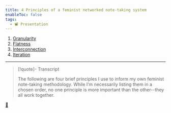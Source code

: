 ```yaml
---
title: 4 Principles of a feminist networked note-taking system
enableToc: false
tags:
  - 📽️ Presentation
---
```


1. [Granularity](!8a%20Granularity.md)
1. [Flatness](!8b%20Flatness.md)
1. [Interconnection](!8c%20Interconnection.md)
1. [Iteration](!8d%20Iteration.md)

---

 > 
 > \[!quote\]- Transcript
 > 
 > The following are four brief principles I use to inform my own feminist note-taking methodology. While I’m necessarily listing them in a chosen order, no one principle is more important than the other--they all work together.

[📖](@6%20Four%20principles%20of%20a%20feminist%20note-taking%20methodology.md)
